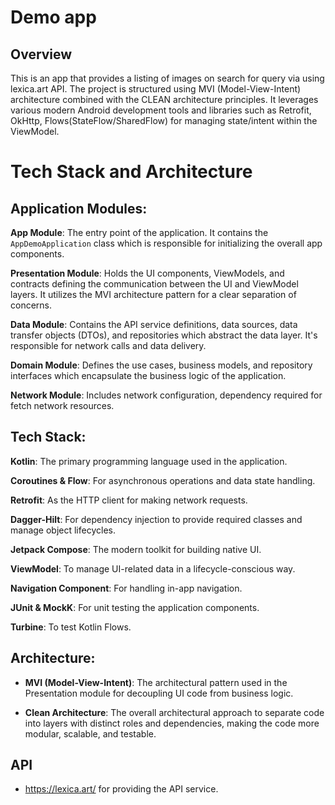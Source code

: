 # Demo app

## Overview
This is an app that provides a listing of images on search for query via using lexica.art API. The project is structured using MVI (Model-View-Intent) architecture combined with the CLEAN architecture principles. It leverages various modern Android development tools and libraries such as Retrofit, OkHttp, Flows(StateFlow/SharedFlow) for managing state/intent within the ViewModel.

# Tech Stack and Architecture

## Application Modules:

**App Module**: The entry point of the application. It contains the `AppDemoApplication` class which is responsible for initializing the overall app components.

**Presentation Module**: Holds the UI components, ViewModels, and contracts defining the communication between the UI and ViewModel layers. It utilizes the MVI architecture pattern for a clear separation of concerns.

**Data Module**: Contains the API service definitions, data sources, data transfer objects (DTOs), and repositories which abstract the data layer. It's responsible for network calls and data delivery.

**Domain Module**: Defines the use cases, business models, and repository interfaces which encapsulate the business logic of the application.

**Network Module**: Includes network configuration, dependency required for fetch network resources.

## Tech Stack:

**Kotlin**: The primary programming language used in the application.

**Coroutines & Flow**: For asynchronous operations and data state handling.

**Retrofit**: As the HTTP client for making network requests.

**Dagger-Hilt**: For dependency injection to provide required classes and manage object lifecycles.

**Jetpack Compose**: The modern toolkit for building native UI.

**ViewModel**: To manage UI-related data in a lifecycle-conscious way.

**Navigation Component**: For handling in-app navigation.

**JUnit & MockK**: For unit testing the application components.

**Turbine**: To test Kotlin Flows.

## Architecture:

- **MVI (Model-View-Intent)**: The architectural pattern used in the Presentation module for decoupling UI code from business logic.

- **Clean Architecture**: The overall architectural approach to separate code into layers with distinct roles and dependencies, making the code more modular, scalable, and testable.


## API

- https://lexica.art/ for providing the API service.
